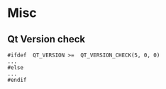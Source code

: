 # Misc



## Qt Version check

```text
#ifdef  QT_VERSION >=  QT_VERSION_CHECK(5, 0, 0)
...
#else
...
#endif
```


